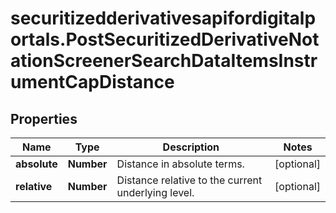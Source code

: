 # securitizedderivativesapifordigitalportals.PostSecuritizedDerivativeNotationScreenerSearchDataItemsInstrumentCapDistance

## Properties

Name | Type | Description | Notes
------------ | ------------- | ------------- | -------------
**absolute** | **Number** | Distance in absolute terms. | [optional] 
**relative** | **Number** | Distance relative to the current underlying level. | [optional] 


